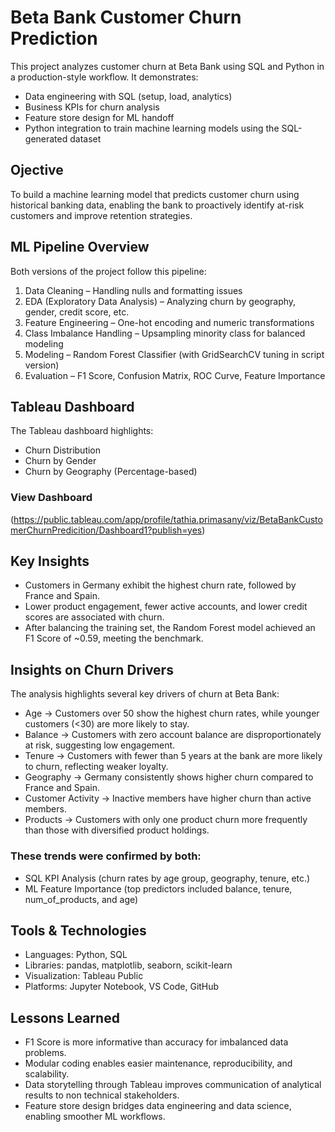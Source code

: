 # Beta Bank Customer Churn Prediction 

This project analyzes customer churn at Beta Bank using SQL and Python in a production-style workflow. It demonstrates:

* Data engineering with SQL (setup, load, analytics)
* Business KPIs for churn analysis
* Feature store design for ML handoff
* Python integration to train machine learning models using the SQL-generated dataset

## Ojective 

To build a machine learning model that predicts customer churn using historical banking data, enabling the bank to proactively identify at-risk customers and improve retention strategies.


## ML Pipeline Overview

Both versions of the project follow this pipeline:

1. Data Cleaning – Handling nulls and formatting issues
2. EDA (Exploratory Data Analysis) – Analyzing churn by geography, gender, credit score, etc.
3. Feature Engineering – One-hot encoding and numeric transformations
4. Class Imbalance Handling – Upsampling minority class for balanced modeling
5. Modeling – Random Forest Classifier (with GridSearchCV tuning in script version)
6. Evaluation – F1 Score, Confusion Matrix, ROC Curve, Feature Importance


## Tableau Dashboard

The Tableau dashboard highlights:

* Churn Distribution
* Churn by Gender
* Churn by Geography (Percentage-based)

###  View Dashboard
(https://public.tableau.com/app/profile/tathia.primasany/viz/BetaBankCustomerChurnPredicition/Dashboard1?publish=yes)

## Key Insights

* Customers in Germany exhibit the highest churn rate, followed by France and Spain.
* Lower product engagement, fewer active accounts, and lower credit scores are associated with churn.
* After balancing the training set, the Random Forest model achieved an F1 Score of ~0.59, meeting the benchmark.

## Insights on Churn Drivers

The analysis highlights several key drivers of churn at Beta Bank:

  * Age → Customers over 50 show the highest churn rates, while younger customers (<30) are more likely to stay.
  * Balance → Customers with zero account balance are disproportionately at risk, suggesting low engagement.
  * Tenure → Customers with fewer than 5 years at the bank are more likely to churn, reflecting weaker loyalty.
  * Geography → Germany consistently shows higher churn compared to France and Spain.
  * Customer Activity → Inactive members have higher churn than active members.
  * Products → Customers with only one product churn more frequently than those with diversified product holdings.

### These trends were confirmed by both:

* SQL KPI Analysis (churn rates by age group, geography, tenure, etc.)
* ML Feature Importance (top predictors included balance, tenure, num_of_products, and age)

## Tools & Technologies

* Languages: Python, SQL
* Libraries: pandas, matplotlib, seaborn, scikit-learn
* Visualization: Tableau Public
* Platforms: Jupyter Notebook, VS Code, GitHub

## Lessons Learned

* F1 Score is more informative than accuracy for imbalanced data problems.
* Modular coding enables easier maintenance, reproducibility, and scalability.
* Data storytelling through Tableau improves communication of analytical results to non technical stakeholders.
* Feature store design bridges data engineering and data science, enabling smoother ML workflows.

